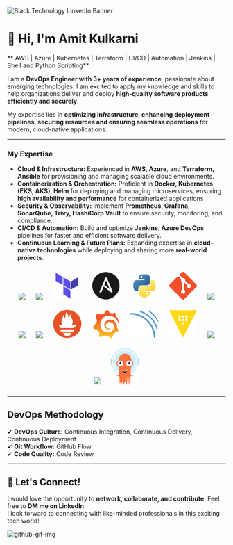 ![Black Technology LinkedIn Banner](https://github.com/user-attachments/assets/75d7cc08-cda0-4c0b-bbe2-9b281108891b)

# 👋 Hi, I'm Amit Kulkarni 
 ** AWS | Azure | Kubernetes | Terraform | CI/CD | Automation | Jenkins | Shell and Python Scripting**  

I am a **DevOps Engineer with 3+ years of experience**, passionate about emerging technologies. I am excited to apply my knowledge and skills to help organizations deliver and deploy **high-quality software products efficiently and securely**.  

My expertise lies in **optimizing infrastructure, enhancing deployment pipelines, securing resources and ensuring seamless operations** for modern, cloud-native applications.  


---

###  My Expertise  

- **Cloud & Infrastructure:** Experienced in **AWS, Azure**, and **Terraform, Ansible** for provisioning and managing scalable cloud environments.  
- **Containerization & Orchestration:** Proficient in **Docker, Kubernetes (EKS, AKS), Helm** for deploying and managing microservices, ensuring **high availability and performance** for containerized applications
- **Security & Observability:** Implement **Prometheus, Grafana, SonarQube, Trivy, HashiCorp Vault** to ensure security, monitoring, and compliance.  
- **CI/CD & Automation:** Build and optimize **Jenkins, Azure DevOps** pipelines for faster and efficient software delivery.  
- **Continuous Learning & Future Plans:** Expanding expertise in **cloud-native technologies** while deploying and sharing more **real-world projects**. 



<p align="center">
  <!-- Cloud Providers -->
  <img src="https://cdn.worldvectorlogo.com/logos/aws-2.svg" width="65" style="margin: 10px;">
  <img src="https://upload.wikimedia.org/wikipedia/commons/a/a8/Microsoft_Azure_Logo.svg" width="65" style="margin: 10px;">
  
  <!-- Infrastructure as Code & Automation -->
  <img src="https://raw.githubusercontent.com/devicons/devicon/master/icons/terraform/terraform-original.svg" width="65" style="margin: 10px;">
  <img src="https://raw.githubusercontent.com/devicons/devicon/master/icons/ansible/ansible-original.svg" width="65" style="margin: 10px;">

  <!-- Scripting & Programming -->
  <img src="https://raw.githubusercontent.com/devicons/devicon/master/icons/python/python-original.svg" width="65" style="margin: 10px;">
  <img src="https://raw.githubusercontent.com/devicons/devicon/master/icons/git/git-original.svg" width="65" style="margin: 10px;">
  
  <!-- Containerization & Orchestration -->
  <img src="https://cdn.worldvectorlogo.com/logos/docker-4.svg" width="65" style="margin: 10px;">
  <img src="https://upload.wikimedia.org/wikipedia/commons/3/39/Kubernetes_logo_without_workmark.svg" width="65" style="margin: 10px;">
  <img src="https://helm.sh/img/helm.svg" width="65" style="margin: 10px;">

  <!-- Monitoring & Security -->
  <img src="https://raw.githubusercontent.com/devicons/devicon/master/icons/prometheus/prometheus-original.svg" width="65" style="margin: 10px;">
  <img src="https://raw.githubusercontent.com/devicons/devicon/master/icons/grafana/grafana-original.svg" width="65" style="margin: 10px;">
  <img src="https://raw.githubusercontent.com/devicons/devicon/master/icons/sonarqube/sonarqube-original.svg" width="65" style="margin: 10px;">
  <img src="https://raw.githubusercontent.com/devicons/devicon/master/icons/vault/vault-original.svg" width="65" style="margin: 10px;">

  <!-- CI/CD & DevOps Workflow -->
  <img src="https://upload.wikimedia.org/wikipedia/commons/e/e9/Jenkins_logo.svg" width="65" style="margin: 10px;">
  <img src="https://avatars.githubusercontent.com/u/44036562?s=280&v=4" width="65" style="margin: 10px;">
  <img src="https://raw.githubusercontent.com/cncf/artwork/master/projects/argo/icon/color/argo-icon-color.svg" width="65" style="margin: 10px;">
</p>


---

##  DevOps Methodology  
✔ **DevOps Culture:** Continuous Integration, Continuous Delivery, Continuous Deployment  
✔ **Git Workflow:** GitHub Flow  
✔ **Code Quality:** Code Review  

---

## 🤝 Let's Connect!  

I would love the opportunity to **network, collaborate, and contribute**. Feel free to **DM me on LinkedIn**.  
I look forward to connecting with like-minded professionals in this exciting tech world! 



![github-gif-img](https://github.com/user-attachments/assets/3973de1b-d817-4145-99f8-47f759661e1f)











